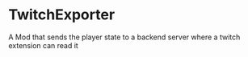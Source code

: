 # TwitchExporter
A Mod that sends the player state to a backend server where a twitch extension can read it
